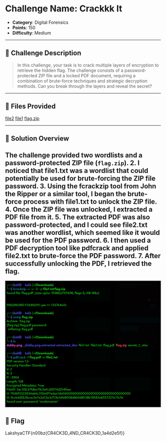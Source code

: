 # Challenge Name: Crackkk It

- **Category**: Digital Forensics  
- **Points**: 150  
- **Difficulty**: Medium  

---

## 🧠 Challenge Description

> In this challenge, your task is to crack multiple layers of encryption to retrieve the hidden flag. The challenge consists of a password-protected ZIP file and a locked PDF document, requiring a combination of brute-force techniques and strategic decryption methods. Can you break through the layers and reveal the secret?

---

## 📁 Files Provided

[file2](../../../../../../Downloads/file2.txt)
[file1](../../../../../../Downloads/file1.txt) 
[flag.zip](../../../../../../Downloads/flag.zip)

---

## 🧩 Solution Overview

The challenge provided two **wordlists** and a **password-protected ZIP file** (`flag.zip`).
2. I noticed that **file1.txt** was a wordlist that could potentially be used for brute-forcing the ZIP file password.
3. Using the **fcrackzip** tool from John the Ripper or a similar tool, I began the brute-force process with **file1.txt** to unlock the ZIP file.
4. Once the ZIP file was unlocked, I extracted a **PDF file** from it.
5. The extracted PDF was also **password-protected**, and I could see **file2.txt** was another wordlist, which seemed like it would be used for the PDF password.
6. I then used a PDF decryption tool like **pdfcrack** and applied **file2.txt** to brute-force the PDF password.
7. After successfully unlocking the PDF, I retrieved the **flag**.
---
![Image](image.jpg)

## 🏁 Flag
LakshyaCTF{n00bz{CR4CK3D_4ND_CR4CK3D_1a4d2e5f}}
